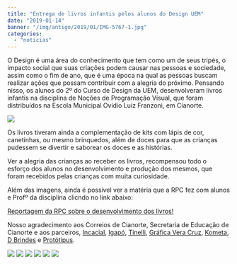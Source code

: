 ```yaml
---
title: "Entrega de livros infantis pelos alunos do Design UEM"
date: "2019-01-14"
banner: "/img/antigo/2019/01/IMG-5767-1.jpg"
categories: 
  - "noticias"
---
```




O Design é uma área do conhecimento que tem como um de seus tripés, o impacto social que suas criações podem causar nas pessoas e sociedade, assim como o fim de ano, que é uma época na qual as pessoas buscam realizar ações que possam contribuir com a alegria do próximo. Pensando nisso, os alunos do 2º do Curso de Design da UEM, desenvolveram livros infantis na disciplina de Noções de Programação Visual, que foram distribuídos na Escola Municipal Ovídio Luiz Franzoni, em Cianorte.
<!-- more -->

![](/img/antigo/2019/01/IMG-5767-1.jpg)


Os livros tiveram ainda a complementação de kits com lápis de cor, canetinhas, ou mesmo brinquedos, além de doces para que as crianças pudessem se divertir e saborear os doces e as histórias.

Ver a alegria das crianças ao receber os livros, recompensou todo o esforço dos alunos no desenvolvimento e produção dos mesmos, que foram recebidos pelas crianças com muita curiosidade.

Além das imagens, ainda é possível ver a matéria que a RPC fez com alunos e Profº da disciplina clicndo no link abaixo:

[Reportagem da RPC sobre o desenvolvimento dos livros!](https://globoplay.globo.com/v/7196129/?utm_source=whatsapp&utm_medium=share-bar)

Nosso agradecimento aos Correios de Cianorte, Secretaria de Educação de Cianorte e aos parceiros, [Incacial](http://www.incacial.com.br/), [Igapó](https://www.guiamais.com.br/cianorte-pr/servicos-para-a-industria-grafica/graficas/11469318-2/grafica-igapo), [Tinelli](http://www.tinelli.com.br/), [Gráfica Vera Cruz](https://applocal.com.br/empresa/grafica-vera-cruz/cianorte/pr/9520201), [Kometa](https://www.facebook.com/livrariakometa/), [D Brindes](https://www.guiamais.com.br/cianorte-pr/equipamentos-pecas-e-acessorios/lonas-capas-e-encerados/2291767075-4224014/d-brindes-comunicacao-visual) e [Protótipus](http://www.prototipuspaineis.com.br/).

![](/img/antigo/2019/01/0c404df6-5ad5-40ec-8a24-eff6ac94b4ac.jpg)
![](/img/antigo/2019/01/66b98e9c-4c1e-47d9-991f-5450235cc9662.jpg)
![](/img/antigo/2019/01/1233916b-16ff-4493-ae4d-3d89f95ce805.jpg)
![](/img/antigo/2019/01/IMG-5766-1.jpg)
![](/img/antigo/2019/01/IMG-5767-1.jpg) 
![](/img/antigo/2019/01/IMG-5769-1.jpg)

